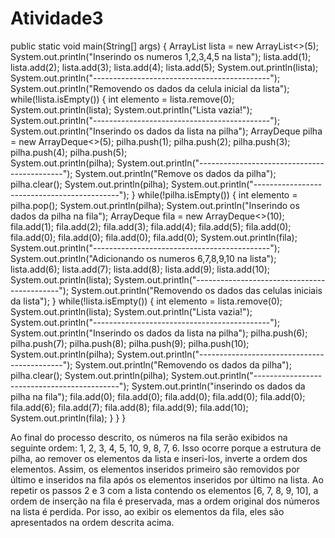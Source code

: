 # Atividade3
public static void main(String[] args) {
  ArrayList lista = new ArrayList<>(5);
  System.out.println("Inserindo os numeros 1,2,3,4,5 na lista");
  lista.add(1);
  lista.add(2);
  lista.add(3);
  lista.add(4);
  lista.add(5);
  System.out.println(lista);
  System.out.println("--------------------------------------------");
  System.out.println("Removendo os dados da celula inicial da lista");
  while(!lista.isEmpty()) {
    int elemento = lista.remove(0);
    System.out.println(lista);
    System.out.println("Lista vazia!");
    System.out.println("--------------------------------------------");
    System.out.println("Inserindo os dados da lista na pilha");
    ArrayDeque pilha = new ArrayDeque<>(5);
    pilha.push(1);
    pilha.push(2);
    pilha.push(3);
    pilha.push(4);
    pilha.push(5);  
    System.out.println(pilha);
    System.out.println("--------------------------------------------");
    System.out.println("Remove os dados da pilha");
    pilha.clear();
    System.out.println(pilha);
    System.out.println("--------------------------------------------");
  }
  while(!pilha.isEmpty()) {
    int elemento = pilha.pop();
    System.out.println(pilha);
    System.out.println("Inserindo os dados da pilha na fila");
    ArrayDeque fila = new ArrayDeque<>(10);
    fila.add(1);
    fila.add(2);
    fila.add(3);
    fila.add(4);
    fila.add(5);
    fila.add(0);
    fila.add(0);
    fila.add(0);
    fila.add(0);
    fila.add(0);
    System.out.println(fila);
    System.out.println("--------------------------------------------");
    System.out.println("Adicionando os numeros 6,7,8,9,10 na lista");
    lista.add(6);
    lista.add(7);
    lista.add(8);
    lista.add(9);
    lista.add(10);
    System.out.println(lista);
    System.out.println("--------------------------------------------");
    System.out.println("Removendo os dados das celulas iniciais da lista");
  }
  while(!lista.isEmpty()) {
    int elemento = lista.remove(0);
    System.out.println(lista);
    System.out.println("Lista vazia!");
    System.out.println("--------------------------------------------");
    System.out.println("Inserindo os dados da lista na pilha");
    pilha.push(6);
    pilha.push(7);
    pilha.push(8);
    pilha.push(9);
    pilha.push(10);  
    System.out.println(pilha);
    System.out.println("--------------------------------------------");
    System.out.println("Removendo os dados da pilha");
    pilha.clear();
    System.out.println(pilha);
    System.out.println("--------------------------------------------");
    System.out.println("inserindo os dados da pilha na fila");
    fila.add(0);
    fila.add(0);
    fila.add(0);
    fila.add(0);
    fila.add(0);
    fila.add(6);
    fila.add(7);
    fila.add(8);
    fila.add(9);
    fila.add(10);
    System.out.println(fila);
  }
}
}

Ao final do processo descrito, os números na fila serão exibidos na seguinte ordem: 1, 2, 3, 4, 5, 10, 9, 8, 7, 6.
Isso ocorre porque a estrutura de pilha, ao remover os elementos da lista e inseri-los, inverte a ordem dos elementos. Assim, os elementos inseridos primeiro são removidos por último e inseridos na fila após os elementos inseridos por último na lista.
Ao repetir os passos 2 e 3 com a lista contendo os elementos [6, 7, 8, 9, 10], a ordem de inserção na fila é preservada, mas a ordem original dos números na lista é perdida. Por isso, ao exibir os elementos da fila, eles são apresentados na ordem descrita acima.


